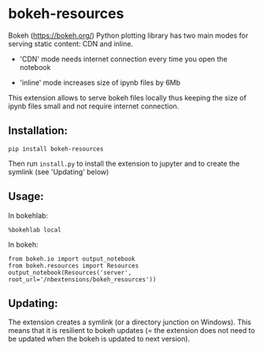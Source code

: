 # bokeh-resources

Bokeh (https://bokeh.org/) Python plotting library has two main modes for serving static content: CDN and inline.
  
   - 'CDN' mode needs internet connection every time you open the notebook
   
   - 'inline' mode increases size of ipynb files by 6Mb

This extension allows to serve bokeh files locally thus keeping the size of ipynb files small and not require 
internet connection.
 
## Installation: 

    pip install bokeh-resources
    
Then run `install.py` to install the extension to jupyter and to create the symlink (see 'Updating' below)

## Usage:

In bokehlab:
  
    %bokehlab local
    
In bokeh:

    from bokeh.io import output_notebook
    from bokeh.resources import Resources
    output_notebook(Resources('server', root_url='/nbextensions/bokeh_resources'))

## Updating:

The extension creates a symlink (or a directory junction on Windows). This means that it is resilient to bokeh updates
(= the extension does not need to be updated when the bokeh is updated to next version).
